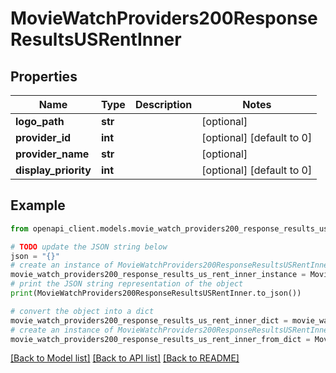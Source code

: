 # MovieWatchProviders200ResponseResultsUSRentInner


## Properties

Name | Type | Description | Notes
------------ | ------------- | ------------- | -------------
**logo_path** | **str** |  | [optional] 
**provider_id** | **int** |  | [optional] [default to 0]
**provider_name** | **str** |  | [optional] 
**display_priority** | **int** |  | [optional] [default to 0]

## Example

```python
from openapi_client.models.movie_watch_providers200_response_results_us_rent_inner import MovieWatchProviders200ResponseResultsUSRentInner

# TODO update the JSON string below
json = "{}"
# create an instance of MovieWatchProviders200ResponseResultsUSRentInner from a JSON string
movie_watch_providers200_response_results_us_rent_inner_instance = MovieWatchProviders200ResponseResultsUSRentInner.from_json(json)
# print the JSON string representation of the object
print(MovieWatchProviders200ResponseResultsUSRentInner.to_json())

# convert the object into a dict
movie_watch_providers200_response_results_us_rent_inner_dict = movie_watch_providers200_response_results_us_rent_inner_instance.to_dict()
# create an instance of MovieWatchProviders200ResponseResultsUSRentInner from a dict
movie_watch_providers200_response_results_us_rent_inner_from_dict = MovieWatchProviders200ResponseResultsUSRentInner.from_dict(movie_watch_providers200_response_results_us_rent_inner_dict)
```
[[Back to Model list]](../README.md#documentation-for-models) [[Back to API list]](../README.md#documentation-for-api-endpoints) [[Back to README]](../README.md)


